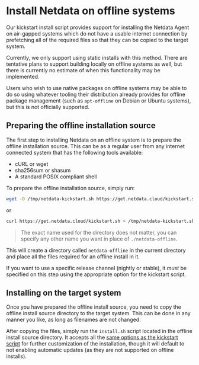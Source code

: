 # Install Netdata on offline systems

Our kickstart install script provides support for installing the Netdata Agent on air-gapped systems which do not have a usable internet connection by prefetching all of the required files so that they can be copied to the target system.

Currently, we only support using static installs with this method. There are tentative plans to support building locally on offline systems as well, but there is currently no estimate of when this functionality may be implemented.

Users who wish to use native packages on offline systems may be able to do so using whatever tooling their distribution already provides for offline package management (such as `apt-offline` on Debian or Ubuntu systems),
but this is not officially supported.

## Preparing the offline installation source

The first step to installing Netdata on an offline system is to prepare the offline installation source. This can be as a regular user from any internet connected system that has the following tools available:

- cURL or wget
- sha256sum or shasum
- A standard POSIX compliant shell

To prepare the offline installation source, simply run:

```bash
wget -O /tmp/netdata-kickstart.sh https://get.netdata.cloud/kickstart.sh && sh /tmp/netdata-kickstart.sh --prepare-offline-install-source ./netdata-offline
```

or

```bash
curl https://get.netdata.cloud/kickstart.sh > /tmp/netdata-kickstart.sh && sh /tmp/netdata-kickstart.sh --prepare-offline-install-source ./netdata-offline
```

> The exact name used for the directory does not matter, you can specify any other name you want in place of `./netdata-offline`.

This will create a directory called `netdata-offline` in the current directory and place all the files required for an offline install in it.

If you want to use a specific release channel (nightly or stable), it _must_ be specified on this step using the
appropriate option for the kickstart script.

## Installing on the target system

Once you have prepared the offline install source, you need to copy the offline install source directory to the target system. This can be done in any manner you like, as long as filenames are not changed.

After copying the files, simply run the `install.sh` script located in the
offline install source directory. It accepts all the [same options as the kickstart script](/packaging/installer/methods/kickstart.md#optional-parameters-to-alter-your-installation) for further customization of the installation, though it will default to not enabling automatic updates (as they are not supported on offline installs).
<!--stackedit_data:
eyJoaXN0b3J5IjpbLTE5NTYxMjU4OTYsLTQ5Njg0MzY0OCwtMj
UyNjM2NDU4LDE0NDM1NzkzNjYsLTE2NDMxMzU1MTRdfQ==
-->